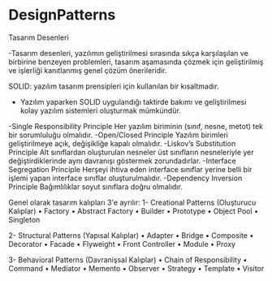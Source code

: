 # DesignPatterns
Tasarım Desenleri

-Tasarım desenleri, yazılımın geliştirilmesi sırasında sıkça karşılaşılan ve birbirine benzeyen problemleri, tasarım aşamasında çözmek için geliştirilmiş ve işlerliği kanıtlanmış genel çözüm önerileridir.

SOLID: yazılım tasarım prensipleri için kullanılan bir kısaltmadır.
- Yazılım yaparken SOLID uygulandığı taktirde bakımı ve geliştirilmesi kolay yazılım sistemleri oluşturmak mümkündür.

-Single Responsibility Principle Her yazılım biriminin (sınıf, nesne, metot) tek bir sorumluluğu olmalıdır.
-Open/Closed Principle Yazılım birimleri geliştirilmeye açık, değişikliğe kapalı olmalıdır.
-Liskov’s Substitution Principle Alt sınıflardan oluşturulan nesneler üst sınıfların nesneleriyle yer değiştirdiklerinde aynı          davranışı göstermek zorundadırlar.
-Interface Segregation Principle Herşeyi ihtiva eden interface sınıflar yerine belli bir işlemi yapan interface sınıflar                  oluşturulmalıdır.
-Dependency Inversion Principle Bağımlılıklar soyut sınıflara doğru olmalıdır.


Genel olarak tasarım kalıpları 3'e ayrılır: 
1- Creational Patterns  (Oluşturucu Kalıplar) 
• Factory
• Abstract Factory 
• Builder 
• Prototype 
• Object Pool 
• Singleton 

2- Structural Patterns   (Yapısal Kalıplar) 
• Adapter 
• Bridge 
• Composite 
• Decorator 
• Facade 
• Flyweight 
• Front Controller 
• Module 
• Proxy 
 
3- Behavioral Patterns (Davranişsal Kalıplar) 
• Chain of Responsibility 
• Command 
• Mediator 
• Memento 
• Observer 
• Strategy 
• Template 
• Visitor
